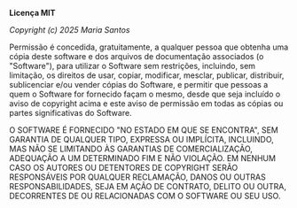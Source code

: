  **Licença MIT**

 _Copyright (c) 2025 Maria Santos_
 

Permissão é concedida, gratuitamente, a qualquer pessoa que obtenha uma cópia
deste software e dos arquivos de documentação associados (o "Software"), para
utilizar o Software sem restrições, incluindo, sem limitação, os direitos de
usar, copiar, modificar, mesclar, publicar, distribuir, sublicenciar e/ou
vender cópias do Software, e permitir que pessoas a quem o Software for
fornecido façam o mesmo, desde que seja incluído o aviso de copyright acima
e este aviso de permissão em todas as cópias ou partes significativas do
Software.

O SOFTWARE É FORNECIDO "NO ESTADO EM QUE SE ENCONTRA", SEM GARANTIA DE QUALQUER
TIPO, EXPRESSA OU IMPLÍCITA, INCLUINDO, MAS NÃO SE LIMITANDO ÀS GARANTIAS DE
COMERCIALIZAÇÃO, ADEQUAÇÃO A UM DETERMINADO FIM E NÃO VIOLAÇÃO. EM NENHUM CASO
OS AUTORES OU DETENTORES DE COPYRIGHT SERÃO RESPONSÁVEIS POR QUALQUER RECLAMAÇÃO,
DANOS OU OUTRAS RESPONSABILIDADES, SEJA EM AÇÃO DE CONTRATO, DELITO OU OUTRA,
DECORRENTES DE OU RELACIONADAS COM O SOFTWARE OU SEU USO.
